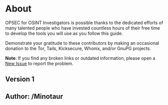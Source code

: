 # About

OPSEC for OSINT Investigators is possible thanks to the dedicated efforts of many talented people who have invested countless hours of their free time to develop the tools you will use as you follow this guide.

Demonstrate your gratitude to these contributors by making an occasional donation to the Tor, Tails, Kicksecure, Whonix, and/or GnuPG projects.

**Note**: If you find any broken links or outdated information, please open a <a href="https://github.com/AmazoniaLeaksOficial/OPSEC/issues" target="_blank">New Issue</a> to report the problem.

## Version 1

## Author: /Minotaur
